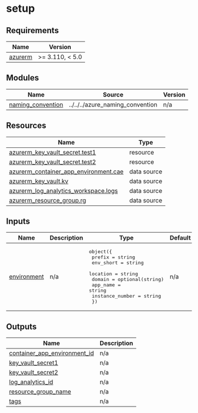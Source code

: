 # setup

<!-- BEGIN_TF_DOCS -->
## Requirements

| Name | Version |
|------|---------|
| <a name="requirement_azurerm"></a> [azurerm](#requirement\_azurerm) | >= 3.110, < 5.0 |

## Modules

| Name | Source | Version |
|------|--------|---------|
| <a name="module_naming_convention"></a> [naming\_convention](#module\_naming\_convention) | ../../../azure_naming_convention | n/a |

## Resources

| Name | Type |
|------|------|
| [azurerm_key_vault_secret.test1](https://registry.terraform.io/providers/hashicorp/azurerm/latest/docs/resources/key_vault_secret) | resource |
| [azurerm_key_vault_secret.test2](https://registry.terraform.io/providers/hashicorp/azurerm/latest/docs/resources/key_vault_secret) | resource |
| [azurerm_container_app_environment.cae](https://registry.terraform.io/providers/hashicorp/azurerm/latest/docs/data-sources/container_app_environment) | data source |
| [azurerm_key_vault.kv](https://registry.terraform.io/providers/hashicorp/azurerm/latest/docs/data-sources/key_vault) | data source |
| [azurerm_log_analytics_workspace.logs](https://registry.terraform.io/providers/hashicorp/azurerm/latest/docs/data-sources/log_analytics_workspace) | data source |
| [azurerm_resource_group.rg](https://registry.terraform.io/providers/hashicorp/azurerm/latest/docs/data-sources/resource_group) | data source |

## Inputs

| Name | Description | Type | Default | Required |
|------|-------------|------|---------|:--------:|
| <a name="input_environment"></a> [environment](#input\_environment) | n/a | <pre>object({<br/>    prefix          = string<br/>    env_short       = string<br/>    location        = string<br/>    domain          = optional(string)<br/>    app_name        = string<br/>    instance_number = string<br/>  })</pre> | n/a | yes |

## Outputs

| Name | Description |
|------|-------------|
| <a name="output_container_app_environment_id"></a> [container\_app\_environment\_id](#output\_container\_app\_environment\_id) | n/a |
| <a name="output_key_vault_secret1"></a> [key\_vault\_secret1](#output\_key\_vault\_secret1) | n/a |
| <a name="output_key_vault_secret2"></a> [key\_vault\_secret2](#output\_key\_vault\_secret2) | n/a |
| <a name="output_log_analytics_id"></a> [log\_analytics\_id](#output\_log\_analytics\_id) | n/a |
| <a name="output_resource_group_name"></a> [resource\_group\_name](#output\_resource\_group\_name) | n/a |
| <a name="output_tags"></a> [tags](#output\_tags) | n/a |
<!-- END_TF_DOCS -->
